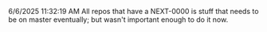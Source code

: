 6/6/2025 11:32:19 AM
All repos that have a NEXT-0000 is stuff that needs to be on master eventually; but wasn't important enough to do it now.